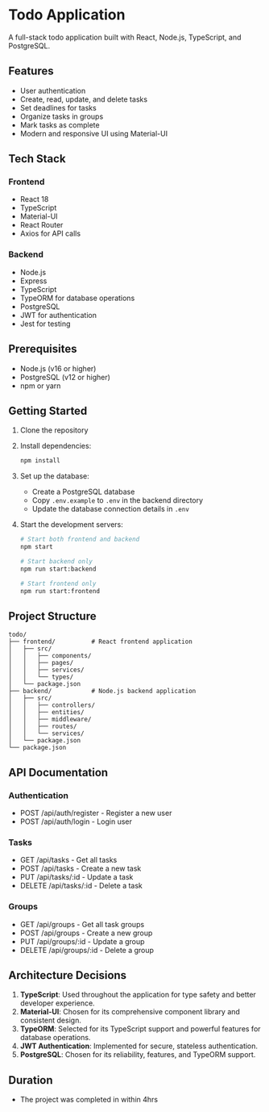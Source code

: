 # Todo Application

A full-stack todo application built with React, Node.js, TypeScript, and PostgreSQL.

## Features

- User authentication
- Create, read, update, and delete tasks
- Set deadlines for tasks
- Organize tasks in groups
- Mark tasks as complete
- Modern and responsive UI using Material-UI

## Tech Stack

### Frontend

- React 18
- TypeScript
- Material-UI
- React Router
- Axios for API calls

### Backend

- Node.js
- Express
- TypeScript
- TypeORM for database operations
- PostgreSQL
- JWT for authentication
- Jest for testing

## Prerequisites

- Node.js (v16 or higher)
- PostgreSQL (v12 or higher)
- npm or yarn

## Getting Started

1. Clone the repository
2. Install dependencies:

   ```bash
   npm install
   ```

3. Set up the database:

   - Create a PostgreSQL database
   - Copy `.env.example` to `.env` in the backend directory
   - Update the database connection details in `.env`

4. Start the development servers:

   ```bash
   # Start both frontend and backend
   npm start

   # Start backend only
   npm run start:backend

   # Start frontend only
   npm run start:frontend
   ```

## Project Structure

```
todo/
├── frontend/          # React frontend application
│   ├── src/
│   │   ├── components/
│   │   ├── pages/
│   │   ├── services/
│   │   └── types/
│   └── package.json
├── backend/           # Node.js backend application
│   ├── src/
│   │   ├── controllers/
│   │   ├── entities/
│   │   ├── middleware/
│   │   ├── routes/
│   │   └── services/
│   └── package.json
└── package.json
```

## API Documentation

### Authentication

- POST /api/auth/register - Register a new user
- POST /api/auth/login - Login user

### Tasks

- GET /api/tasks - Get all tasks
- POST /api/tasks - Create a new task
- PUT /api/tasks/:id - Update a task
- DELETE /api/tasks/:id - Delete a task

### Groups

- GET /api/groups - Get all task groups
- POST /api/groups - Create a new group
- PUT /api/groups/:id - Update a group
- DELETE /api/groups/:id - Delete a group

## Architecture Decisions

1. **TypeScript**: Used throughout the application for type safety and better developer experience.
2. **Material-UI**: Chosen for its comprehensive component library and consistent design.
3. **TypeORM**: Selected for its TypeScript support and powerful features for database operations.
4. **JWT Authentication**: Implemented for secure, stateless authentication.
5. **PostgreSQL**: Chosen for its reliability, features, and TypeORM support.

## Duration

- The project was completed in within 4hrs
